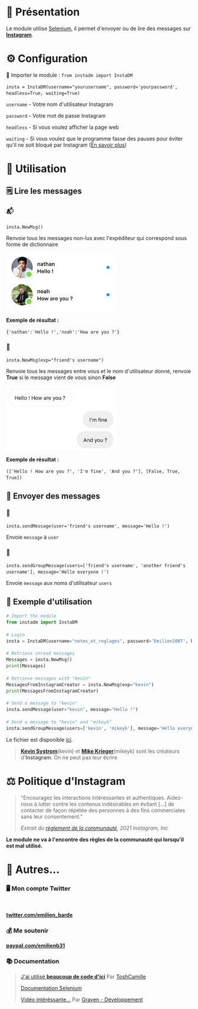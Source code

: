 # 📖 Présentation
Le module utilise [Selenium](https://www.selenium.dev/), il permet d'envoyer ou de lire des messages sur [**Instagram**](https://www.instagram.com/direct/inbox/).

# ⚙️ Configuration

💾 Importer le module : 
`from instadm import InstaDM`


`insta = InstaDM(username="yourusername", password='yourpassword', headless=True, waiting=True)`

`username` - Votre nom d'utilisateur Instagram

`password` - Votre mot de passe Instagram

`headless` - Si vous voulez afficher la page web

`waiting` - Si vous voulez que le programme fasse des pauses pour éviter qu'il ne soit bloqué par Instagram ([En savoir plus]())

# 📱 Utilisation
## 🗒 Lire les messages
### 📬

`insta.NewMsg()`

Renvoie tous les messages non-lus avec l'expéditeur qui correspond sous forme de dictionnaire

<img src="img/msg_ex.png" alt="" width="300"/>

**Exemple de résultat :**

`{'nathan':'Hello !','noah':'How are you ?'}`

### 📨

`insta.NewMsg(exp="friend's username")`

Renvoie tous les messages entre vous et le nom d'utilisateur donné, renvoie **True** si le message vient de vous sinon **False**

<img src="img/conv_ex.png" alt="" width="300"/>

**Exemple de résultat :** 

`(['Hello ! How are you ?', 'I'm fine', 'And you ?'], [False, True, True])`

## 📝 Envoyer des messages
### 👤

`insta.sendMessage(user='friend's username', message='Hello !')`

Envoie `message` à `user`

### 👥

`insta.sendGroupMessage(users=['friend's username', 'another friend's username'], message='Hello everyone !')`

Envoie `message` aux noms d'utilisateur `users`

## 💾 Exemple d'utilisation
```python
# Import the module
from instadm import InstaDM

# Login
insta = InstaDM(username="notes_et_reglages", password='Emilien2007', headless=False, waiting=True)

# Retrieve unread messages
Messages = insta.NewMsg()
print(Messages)

# Retrieve messages with "kevin"
MessagesFromInstagramCreator = insta.NewMsg(exp="kevin")
print(MessagesFromInstagramCreator)

# Send a message to "kevin"
insta.sendMessage(user="kevin", message="Hello !")

# Send a message to "kevin" and "mikeyk"
insta.sendGroupMessage(users=['kevin', 'mikeyk'], message='Hello everyone !')
```

Le fichier est disponible [ici](test.py).

>[**Kevin Systrom**](https://www.instagram.com/kevin/)(kevin) et [**Mike Krieger**](https://www.instagram.com/mikeyk/)(mikeyk) sont les créateurs d'**Instagram**. On ne peut pas leur écrire

# ⚖️ Politique d'Instagram

>"Encouragez les interactions intéressantes et authentiques.
>Aidez-nous à lutter contre les contenus indésirables en évitant [...] de contacter de façon répétée des personnes à des fins commerciales sans leur consentement."
>
>*Extrait du [règlement de la communauté](https://www.facebook.com/help/instagram/477434105621119/), 2021 Instagram, Inc*

**Le module ne va à l'encontre des règles de la communauté qui lorsqu'il est mal utilisé.**

# 📎 Autres...


### 🖥 Mon compte Twitter

<img src="https://pbs.twimg.com/profile_banners/815889012162437120/1613380165/1500x500" alt="" width="300"/>

**[twitter.com/emilien_barde](https://twitter.com/emilien_barde)**

### 💰 Me soutenir
**[paypal.com/emilienb31](https://www.paypal.com/paypalme/emilienb31)**

### 📚 Documentation

>[J'ai utilisé **beaucoup de code d'ici**](https://github.com/CamTosh/instagram-bot-dm) Par [ToshCamille](https://twitter.com/ToshCamille)
>
>[Documentation Selenium](https://selenium-python.readthedocs.io/)
>
>[Vidéo intéréssante...](https://www.youtube.com/watch?v=pHFsGWC8LSU) Par [Graven - Développement](https://twitter.com/Gravenilvec)
